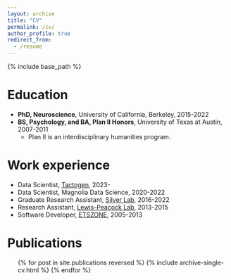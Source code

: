 ```yaml
---
layout: archive
title: "CV"
permalink: /cv/
author_profile: true
redirect_from:
  - /resume
---
```


{% include base_path %}

Education
======
* <b>PhD, Neuroscience</b>, University of California, Berkeley, 2015-2022
* <b>BS, Psychology, and BA, Plan II Honors</b>, University of Texas at Austin, 2007-2011
  * Plan II is an interdisciplinary humanities program.

Work experience
======
* Data Scientist, <a href='https://tactogen.com'>Tactogen</a>, 2023-
* Data Scientist, Magnolia Data Science, 2020-2022
* Graduate Research Assistant, <a href='https://argentum.ucbso.berkeley.edu/'>Silver Lab</a>, 2016-2022
* Research Assistant, <a href='https://www.lewpealab.org/'>Lewis-Peacock Lab</a>, 2013-2015
* Software Developer, <a href='https://etszone.com'>ETSZONE</a>, 2005-2013
  
Publications
======
  <ul>{% for post in site.publications reversed %}
    {% include archive-single-cv.html %}
  {% endfor %}</ul>

